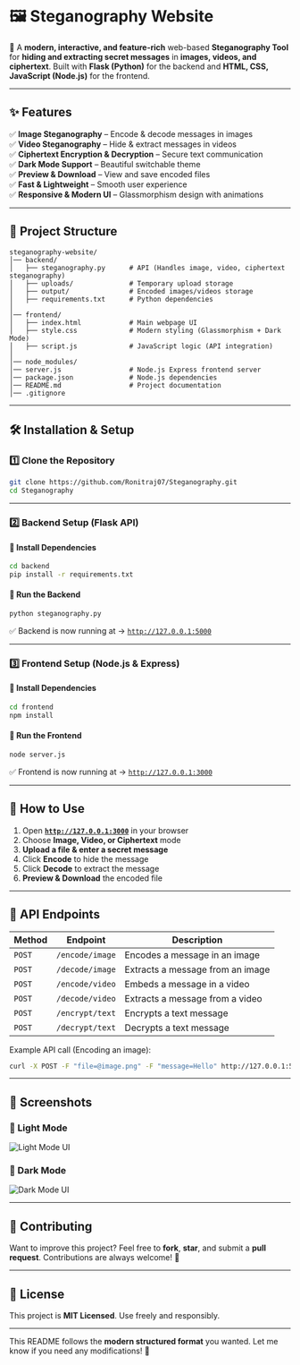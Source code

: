 # **🖼️ Steganography Website**  

🚀 A **modern, interactive, and feature-rich** web-based **Steganography Tool** for **hiding and extracting secret messages** in **images, videos, and ciphertext**. Built with **Flask (Python)** for the backend and **HTML, CSS, JavaScript (Node.js)** for the frontend.  

---

## **✨ Features**  

✅ **Image Steganography** – Encode & decode messages in images  
✅ **Video Steganography** – Hide & extract messages in videos  
✅ **Ciphertext Encryption & Decryption** – Secure text communication  
✅ **Dark Mode Support** – Beautiful switchable theme  
✅ **Preview & Download** – View and save encoded files  
✅ **Fast & Lightweight** – Smooth user experience  
✅ **Responsive & Modern UI** – Glassmorphism design with animations  

---

## **📂 Project Structure**  

```
steganography-website/
│── backend/                 
│   ├── steganography.py      # API (Handles image, video, ciphertext steganography)
│   ├── uploads/              # Temporary upload storage
│   ├── output/               # Encoded images/videos storage
│   ├── requirements.txt      # Python dependencies
│
│── frontend/                
│   ├── index.html            # Main webpage UI
│   ├── style.css             # Modern styling (Glassmorphism + Dark Mode)
│   ├── script.js             # JavaScript logic (API integration)
│
│── node_modules/             
│── server.js                 # Node.js Express frontend server
│── package.json              # Node.js dependencies
│── README.md                 # Project documentation
│── .gitignore
```

---

## **🛠️ Installation & Setup**  

### **1️⃣ Clone the Repository**  
```sh
git clone https://github.com/Ronitraj07/Steganography.git
cd Steganography
```

---

### **2️⃣ Backend Setup (Flask API)**  

#### **🔹 Install Dependencies**  
```sh
cd backend
pip install -r requirements.txt
```

#### **🔹 Run the Backend**  
```sh
python steganography.py
```
✅ Backend is now running at → [`http://127.0.0.1:5000`](http://127.0.0.1:5000)

---

### **3️⃣ Frontend Setup (Node.js & Express)**  

#### **🔹 Install Dependencies**  
```sh
cd frontend
npm install
```

#### **🔹 Run the Frontend**  
```sh
node server.js
```
✅ Frontend is now running at → [`http://127.0.0.1:3000`](http://127.0.0.1:3000)  

---

## **🧪 How to Use**  

1. Open **[`http://127.0.0.1:3000`](http://127.0.0.1:3000)** in your browser  
2. Choose **Image, Video, or Ciphertext** mode  
3. **Upload a file & enter a secret message**  
4. Click **Encode** to hide the message  
5. Click **Decode** to extract the message  
6. **Preview & Download** the encoded file  

---

## **📜 API Endpoints**  

| Method | Endpoint | Description |
|--------|---------|-------------|
| `POST` | `/encode/image` | Encodes a message in an image |
| `POST` | `/decode/image` | Extracts a message from an image |
| `POST` | `/encode/video` | Embeds a message in a video |
| `POST` | `/decode/video` | Extracts a message from a video |
| `POST` | `/encrypt/text` | Encrypts a text message |
| `POST` | `/decrypt/text` | Decrypts a text message |

Example API call (Encoding an image):  
```sh
curl -X POST -F "file=@image.png" -F "message=Hello" http://127.0.0.1:5000/encode/image
```

---

## **🌟 Screenshots**  

### **🔆 Light Mode**  
![Light Mode UI](https://via.placeholder.com/800x400.png?text=Light+Mode+UI)  

### **🌙 Dark Mode**  
![Dark Mode UI](https://via.placeholder.com/800x400.png?text=Dark+Mode+UI)  

---

## **🤝 Contributing**  

Want to improve this project? Feel free to **fork**, **star**, and submit a **pull request**. Contributions are always welcome! 🚀  

---

## **📜 License**  

This project is **MIT Licensed**. Use freely and responsibly.  

---

This README follows the **modern structured format** you wanted. Let me know if you need any modifications! 🚀
